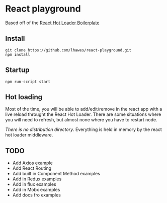 # React playground
Based off of the [React Hot Loader Boilerplate](https://github.com/gaearon/react-hot-boilerplate.git)

## Install
```
git clone https://github.com/lhawes/react-playground.git
npm install
```

## Startup
`npm run-script start`

## Hot loading
Most of the time, you will be able to add/edit/remove in the react app with a live reload throught the React Hot Loader. There are some situations where you will need to refresh, but almost none where you have to restart node.

*There is no distribution directory*. Everything is held in memory by the react hot loader middleware.

## TODO
* Add Axios example
* Add React Routing
* Add built in Component Method examples
* Add in Redux examples
* Add in flux examples
* Add in Mobx examples
* Add docs fro examples